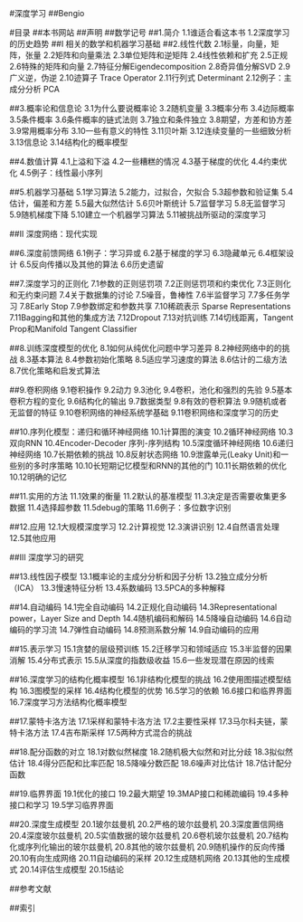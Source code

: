 #深度学习
##Bengio

#目录
##本书网站
##声明
##数学记号
##1.简介
	1.1谁适合看这本书
	1.2深度学习的历史趋势
##I 相关的数学和机器学习基础
##2.线性代数
	2.1标量，向量，矩阵，张量
	2.2矩阵和向量乘法
	2.3单位矩阵和逆矩阵
	2.4线性依赖和扩充
	2.5正规
	2.6特殊的矩阵和向量
	2.7特征分解Eigendecomposition
	2.8奇异值分解SVD
	2.9广义逆，伪逆
	2.10迹算子 Trace Operator
	2.11行列式 Determinant
	2.12例子：主成分分析 PCA
	
##3.概率论和信息论
	3.1为什么要说概率论
	3.2随机变量
	3.3概率分布
	3.4边际概率
	3.5条件概率
	3.6条件概率的链式法则
	3.7独立和条件独立
	3.8期望，方差和协方差
	3.9常用概率分布
	3.10一些有意义的特性
	3.11贝叶斯
	3.12连续变量的一些细致分析
	3.13信息论
	3.14结构化的概率模型
	
##4.数值计算
	4.1上溢和下溢
	4.2一些糟糕的情况
	4.3基于梯度的优化
	4.4约束优化
	4.5例子：线性最小序列
	
##5.机器学习基础
	5.1学习算法
	5.2能力，过拟合，欠拟合
	5.3超参数和验证集
	5.4估计，偏差和方差
	5.5最大似然估计
	5.6贝叶斯统计
	5.7监督学习
	5.8无监督学习
	5.9随机梯度下降
	5.10建立一个机器学习算法
	5.11被挑战所驱动的深度学习
	
##II 深度网络：现代实现

##6.深度前馈网络
	6.1例子：学习异或
	6.2基于梯度的学习
	6.3隐藏单元
	6.4框架设计
	6.5反向传播以及其他的算法
	6.6历史遗留
	
##7.深度学习的正则化
	7.1参数的正则惩罚项
	7.2正则惩罚项和约束优化
	7.3正则化和无约束问题
	7.4关于数据集的讨论
	7.5噪音，鲁棒性
	7.6半监督学习
	7.7多任务学习
	7.8Early Stop
	7.9参数绑定和参数共享
	7.10稀疏表示 Sparse Representations
	7.11Bagging和其他的集成方法
	7.12Dropout
	7.13对抗训练
	7.14切线距离，Tangent Prop和Manifold Tangent Classifier
	
##8.训练深度模型的优化
	8.1如何从纯优化问题中学习差异
	8.2神经网络中的的挑战
	8.3基本算法
	8.4参数初始化策略
	8.5适应学习速度的算法
	8.6估计的二级方法
	8.7优化策略和启发式算法
	
##9.卷积网络
	9.1卷积操作
	9.2动力
	9.3池化
	9.4卷积，池化和强烈的先验
	9.5基本卷积方程的变化
	9.6结构化的输出
	9.7数据类型
	9.8有效的卷积算法
	9.9随机或者无监督的特征
	9.10卷积网络的神经系统学基础
	9.11卷积网络和深度学习的历史
	
##10.序列化模型：递归和循环神经网络
	10.1计算图的演变
	10.2循环神经网络
	10.3双向RNN
	10.4Encoder-Decoder 序列-序列结构
	10.5深度循环神经网络
	10.6递归神经网络
	10.7长期依赖的挑战
	10.8反射状态网络
	10.9泄露单元(Leaky Unit)和一些别的多时序策略
	10.10长短期记忆模型和RNN的其他的门
	10.11长期依赖的优化
	10.12明确的记忆
	
##11.实用的方法
	11.1效果的衡量
	11.2默认的基准模型
	11.3决定是否需要收集更多数据
	11.4选择超参数
	11.5debug的策略
	11.6例子：多位数字识别
	
##12.应用
	12.1大规模深度学习
	12.2计算视觉
	12.3演讲识别
	12.4自然语言处理
	12.5其他应用

##III 深度学习的研究

##13.线性因子模型
	13.1概率论的主成分分析和因子分析
	13.2独立成分分析（ICA）
	13.3慢速特征分析
	13.4系数编码
	13.5PCA的多种解释
	
##14.自动编码
	14.1完全自动编码
	14.2正规化自动编码
	14.3Representational power，Layer Size and Depth
	14.4随机编码和解码
	14.5降噪自动编码
	14.6自动编码的学习流
	14.7弹性自动编码
	14.8预测系数分解
	14.9自动编码的应用
	
##15.表示学习
	15.1贪婪的层级预训练
	15.2迁移学习和领域适应
	15.3半监督的因果消解
	15.4分布式表示
	15.5从深度的指数级收益
	15.6一些发现潜在原因的线索

##16.深度学习的结构化概率模型
	16.1非结构化模型的挑战
	16.2使用图描述模型结构
	16.3图模型的采样
	16.4结构化模型的优势
	16.5学习的依赖
	16.6接口和临界界面
	16.7深度学习方法结构化概率模型
	
##17.蒙特卡洛方法
	17.1采样和蒙特卡洛方法
	17.2主要性采样
	17.3马尔科夫链，蒙特卡洛方法
	17.4吉布斯采样
	17.5两种方式混合的挑战
	
##18.配分函数的对立
	18.1对数似然梯度
	18.2随机极大似然和对比分歧
	18.3拟似然估计
	18.4得分匹配和比率匹配
	18.5降噪分数匹配
	18.6噪声对比估计
	18.7估计配分函数

##19.临界界面
	19.1优化的接口
	19.2最大期望
	19.3MAP接口和稀疏编码
	19.4多种接口和学习
	19.5学习临界界面
	
##20.深度生成模型
	20.1玻尔兹曼机
	20.2严格的玻尔兹曼机
	20.3深度置信网络
	20.4深度玻尔兹曼机
	20.5实值数据的玻尔兹曼机
	20.6卷机玻尔兹曼机
	20.7结构化或序列化输出的玻尔兹曼机
	20.8其他的玻尔兹曼机
	20.9随机操作的反向传播
	20.10有向生成网络
	20.11自动编码的采样
	20.12生成随机网络
	20.13其他的生成模式
	20.14评估生成模型
	20.15结论

##参考文献

##索引